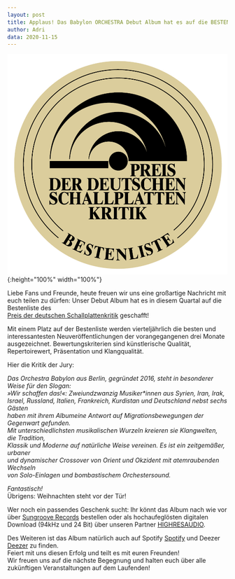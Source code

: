 ```yaml
---
layout: post
title: Applaus! Das Babylon ORCHESTRA Debut Album hat es auf die BESTENLISTE des Preis der deutschen Schallplattenkritik geschafft! Hier geht es zur Kritik!
author: Adri
data: 2020-11-15
---
```

![](/styles/pictures/preis_schallplattenkritik_bestenliste.jpg){:height="100%" width="100%"}

Liebe Fans und Freunde, heute freuen wir uns eine großartige Nachricht mit euch teilen zu dürfen:
Unser Debut Album hat es in diesem Quartal auf die  Bestenliste des<br />
[Preis der deutschen Schallplattenkritik](https://www.schallplattenkritik.de/bestenlisten/2020/04#win1513) geschafft!<br />

Mit einem Platz auf der Bestenliste werden vierteljährlich die besten und interessantesten Neuveröffentlichungen der vorangegangenen drei Monate ausgezeichnet. Bewertungskriterien sind künstlerische Qualität, Repertoirewert, Präsentation und Klangqualität.

Hier die Kritik der Jury:
<p>
<i>Das Orchestra Babylon aus Berlin, gegründet 2016, steht in besonderer Weise für den Slogan: <br />
»Wir schaffen das!«: Zweiundzwanzig Musiker*innen aus Syrien, Iran, Irak, <br />
Israel, Russland, Italien, Frankreich, Kurdistan und Deutschland nebst sechs Gästen <br />
haben mit ihrem Albumeine Antwort auf Migrationsbewegungen der Gegenwart gefunden.<br />
Mit unterschiedlichsten musikalischen Wurzeln kreieren sie Klangwelten, die Tradition, <br />
Klassik und Moderne auf natürliche Weise vereinen. Es ist ein zeitgemäßer, urbaner <br />
und dynamischer Crossover von Orient und Okzident mit atemraubenden Wechseln <br />
von Solo-Einlagen und bombastischem Orchestersound.</i> 
</p>
<p>
<i>Fantastisch!</i><br />
Übrigens: Weihnachten steht vor der Tür!<br />
  
Wer noch ein passendes Geschenk sucht: Ihr könnt das Album nach wie vor über [Sungroove Records](https://www.sungroove.de) bestellen
oder als hochaufeglösten digitalen Download (94kHz und 24 Bit) über unseren Partner [HIGHRESAUDIO](https://www.highresaudio.com/de/album/view/ncfqxc/babylon-orchestra-babylon-orchestra).<br />

Des Weiteren ist das Album natürlich auch auf Spotify [Spotify](https://open.spotify.com/artist/2YfCVOGiOf90FwKBDWplw6) und Deezer [Deezer](https://www.deezer.com/de/) zu finden.
<br />
Feiert mit uns diesen Erfolg und teilt es mit euren Freunden!
<br />
Wir freuen uns auf die nächste Begegnung und halten euch über alle zukünftigen Veranstaltungen auf dem Laufenden!
</p>
